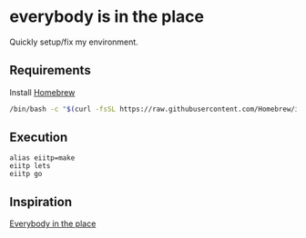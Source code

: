 # everybody is in the place 

Quickly setup/fix my environment.

## Requirements

Install [Homebrew](http://brew.sh)

```bash
/bin/bash -c "$(curl -fsSL https://raw.githubusercontent.com/Homebrew/install/HEAD/install.sh)"
```

## Execution

```
alias eiitp=make
eiitp lets
eiitp go
```

## Inspiration

[Everybody in the place](https://www.youtube.com/watch?v=WY87o9IZXWg)
